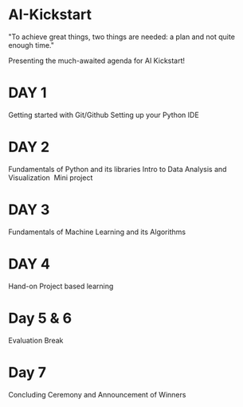 # AI-Kickstart

"To achieve great things, two things are needed: a plan and not quite enough time."

Presenting the much-awaited agenda for AI Kickstart!

# DAY 1
Getting started with Git/Github
Setting up your Python IDE 

# DAY 2
Fundamentals of Python and its libraries
Intro to Data Analysis and Visualization 
Mini project

# DAY 3
Fundamentals of Machine Learning and its Algorithms

# DAY 4
Hand-on Project based learning

# Day 5 & 6 
Evaluation Break

# Day 7
Concluding Ceremony and Announcement of Winners
